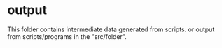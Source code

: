 # output

This folder contains intermediate data generated from scripts.
or output from scripts/programs in the "src/folder".
